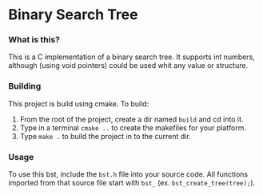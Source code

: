 Binary Search Tree
==================

### What is this?

This is a C implementation of a binary search tree. It supports 
int numbers, although (using void pointers) could be used whit 
any value or structure.

### Building

This project is build using cmake. To build:

1. From the root of the project, create a dir named `build` and cd into it.
2. Type in a terminal `cmake ..` to create the makefiles for your platform.
3. Type `make .` to build the project in to the current dir.


### Usage

To use this bst, include the `bst.h` file into your source code. All functions imported from
that source file start with `bst_` (ex. `bst_create_tree(tree);`).
 
        
